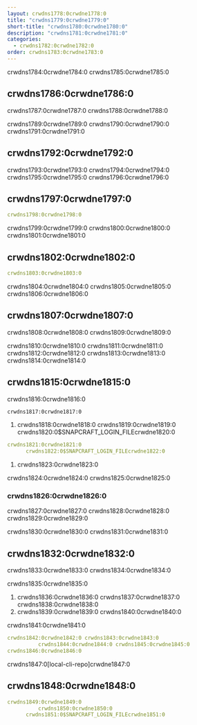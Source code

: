 ```yaml
---
layout: crwdns1778:0crwdne1778:0
title: "crwdns1779:0crwdne1779:0"
short-title: "crwdns1780:0crwdne1780:0"
description: "crwdns1781:0crwdne1781:0"
categories:
  - crwdns1782:0crwdne1782:0
order: crwdns1783:0crwdne1783:0
---
```

crwdns1784:0crwdne1784:0 crwdns1785:0crwdne1785:0

## crwdns1786:0crwdne1786:0

crwdns1787:0crwdne1787:0 crwdns1788:0crwdne1788:0

crwdns1789:0crwdne1789:0 crwdns1790:0crwdne1790:0 crwdns1791:0crwdne1791:0

## crwdns1792:0crwdne1792:0

crwdns1793:0crwdne1793:0 crwdns1794:0crwdne1794:0 crwdns1795:0crwdne1795:0 crwdns1796:0crwdne1796:0

## crwdns1797:0crwdne1797:0

```yaml
crwdns1798:0crwdne1798:0
```

crwdns1799:0crwdne1799:0 crwdns1800:0crwdne1800:0 crwdns1801:0crwdne1801:0

## crwdns1802:0crwdne1802:0

```yaml
crwdns1803:0crwdne1803:0
```

crwdns1804:0crwdne1804:0 crwdns1805:0crwdne1805:0 crwdns1806:0crwdne1806:0

## crwdns1807:0crwdne1807:0

crwdns1808:0crwdne1808:0 crwdns1809:0crwdne1809:0

crwdns1810:0crwdne1810:0 crwdns1811:0crwdne1811:0 crwdns1812:0crwdne1812:0 crwdns1813:0crwdne1813:0 crwdns1814:0crwdne1814:0

## crwdns1815:0crwdne1815:0

crwdns1816:0crwdne1816:0

```Bash
crwdns1817:0crwdne1817:0
```

1. crwdns1818:0crwdne1818:0 crwdns1819:0crwdne1819:0 crwdns1820:0$SNAPCRAFT_LOGIN_FILEcrwdne1820:0

```yaml
crwdns1821:0crwdne1821:0
      crwdns1822:0$SNAPCRAFT_LOGIN_FILEcrwdne1822:0
```

1. crwdns1823:0crwdne1823:0

crwdns1824:0crwdne1824:0 crwdns1825:0crwdne1825:0

### crwdns1826:0crwdne1826:0

crwdns1827:0crwdne1827:0 crwdns1828:0crwdne1828:0 crwdns1829:0crwdne1829:0

crwdns1830:0crwdne1830:0 crwdns1831:0crwdne1831:0

## crwdns1832:0crwdne1832:0

crwdns1833:0crwdne1833:0 crwdns1834:0crwdne1834:0

crwdns1835:0crwdne1835:0

1. crwdns1836:0crwdne1836:0 crwdns1837:0crwdne1837:0 crwdns1838:0crwdne1838:0
2. crwdns1839:0crwdne1839:0 crwdns1840:0crwdne1840:0

crwdns1841:0crwdne1841:0

```yaml
crwdns1842:0crwdne1842:0 crwdns1843:0crwdne1843:0
          crwdns1844:0crwdne1844:0 crwdns1845:0crwdne1845:0
crwdns1846:0crwdne1846:0
```

crwdns1847:0[local-cli-repo]crwdne1847:0

## crwdns1848:0crwdne1848:0

```yaml
crwdns1849:0crwdne1849:0
          crwdns1850:0crwdne1850:0
      crwdns1851:0$SNAPCRAFT_LOGIN_FILEcrwdne1851:0
```